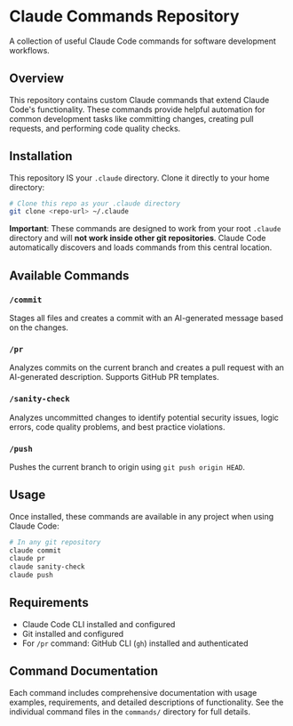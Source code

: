 # Claude Commands Repository

A collection of useful Claude Code commands for software development workflows.

## Overview

This repository contains custom Claude commands that extend Claude Code's functionality. These commands provide helpful automation for common development tasks like committing changes, creating pull requests, and performing code quality checks.

## Installation

This repository IS your `.claude` directory. Clone it directly to your home directory:

```bash
# Clone this repo as your .claude directory
git clone <repo-url> ~/.claude
```

**Important**: These commands are designed to work from your root `.claude` directory and will **not work inside other git repositories**. Claude Code automatically discovers and loads commands from this central location.

## Available Commands

### `/commit`
Stages all files and creates a commit with an AI-generated message based on the changes.

### `/pr`
Analyzes commits on the current branch and creates a pull request with an AI-generated description. Supports GitHub PR templates.

### `/sanity-check`
Analyzes uncommitted changes to identify potential security issues, logic errors, code quality problems, and best practice violations.

### `/push`
Pushes the current branch to origin using `git push origin HEAD`.

## Usage

Once installed, these commands are available in any project when using Claude Code:

```bash
# In any git repository
claude commit
claude pr
claude sanity-check
claude push
```

## Requirements

- Claude Code CLI installed and configured
- Git installed and configured
- For `/pr` command: GitHub CLI (`gh`) installed and authenticated

## Command Documentation

Each command includes comprehensive documentation with usage examples, requirements, and detailed descriptions of functionality. See the individual command files in the `commands/` directory for full details.
